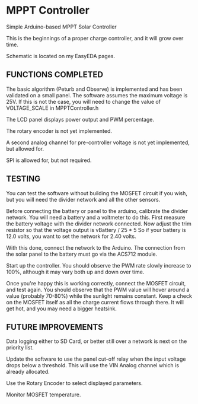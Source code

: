 # MPPT Controller
Simple Arduino-based MPPT Solar Controller

This is the beginnings of a proper charge controller, and it will grow over time.

Schematic is located on my EasyEDA pages.

## FUNCTIONS COMPLETED
The basic algorithm (Peturb and Observe) is implemented and has been validated on a small panel.  The software assumes the maximum voltage is 25V.  If this is not the case, you will need to change the value of VOLTAGE_SCALE in MPPTController.h

The LCD panel displays power output and PWM percentage.

The rotary encoder is not yet implemented.

A second analog channel for pre-controller voltage is not yet implemented, but allowed for.

SPI is allowed for, but not required.

## TESTING
You can test the software without building the MOSFET circuit if you wish, but you will need the divider network and all the other sensors.

Before connecting the battery or panel to the arduino, calibrate the divider network.  You will need a battery and a voltmeter to do this.  First measure the battery voltage with the divider network connected.  Now adjust the trim resistor so that the voltage output is vBattery / 25 * 5  So if your battery is 12.0 volts, you want to set the network for 2.40 volts.

With this done, connect the network to the Arduino.  The connection from the solar panel to the battery must go via the ACS712 module.

Start up the controller.  You should observe the PWM rate slowly increase to 100%, although it may vary both up and down over time.

Once you're happy this is working correctly, connect the MOSFET circuit, and test again.  You should observe that the PWM value will hover around a value (probably 70-80%) while the sunlight remains constant.  Keep a check on the MOSFET itself as all the charge current flows through there.  It will get hot, and you may need a bigger heatsink.

## FUTURE IMPROVEMENTS
Data logging either to SD Card, or better still over a network is next on the priority list.

Update the software to use the panel cut-off relay when the input voltage drops below a threshold.  This will use the VIN Analog channel which is already allocated.

Use the Rotary Encoder to select displayed parameters.

Monitor MOSFET temperature.

